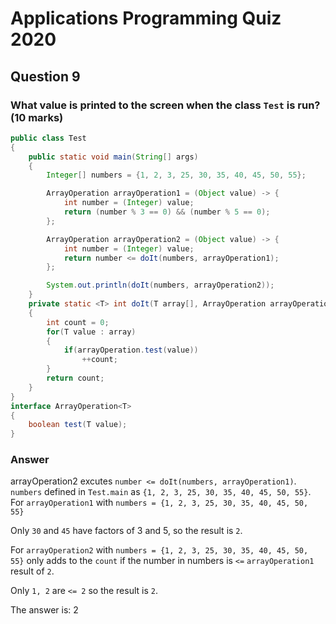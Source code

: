 # Applications Programming Quiz 2020

## Question 9

### What value is printed to the screen when the class `Test` is run? (10 marks)

```java
public class Test
{
    public static void main(String[] args)
    {
        Integer[] numbers = {1, 2, 3, 25, 30, 35, 40, 45, 50, 55};

        ArrayOperation arrayOperation1 = (Object value) -> {
            int number = (Integer) value;
            return (number % 3 == 0) && (number % 5 == 0); 
        };

        ArrayOperation arrayOperation2 = (Object value) -> {
            int number = (Integer) value;
            return number <= doIt(numbers, arrayOperation1);
        };

        System.out.println(doIt(numbers, arrayOperation2));
    }
    private static <T> int doIt(T array[], ArrayOperation arrayOperation)
    {
        int count = 0;
        for(T value : array)
        {
            if(arrayOperation.test(value))
                ++count;
        }
        return count;
    }
}
interface ArrayOperation<T>
{
    boolean test(T value);
}
```

### Answer

arrayOperation2 excutes `number <= doIt(numbers, arrayOperation1)`.  `numbers` defined in `Test.main` as `{1, 2, 3, 25, 30, 35, 40, 45, 50, 55}`.  For `arrayOperation1` with `numbers = {1, 2, 3, 25, 30, 35, 40, 45, 50, 55}`  

Only `30` and `45` have factors of 3 and 5, so the result is `2`.  

For `arrayOperation2` with `numbers = {1, 2, 3, 25, 30, 35, 40, 45, 50, 55}` only adds to the `count` if the number in numbers is `<=` `arrayOperation1` result of `2`.  

Only `1, 2` are `<= 2` so the result is `2`.  

The answer is: 2  